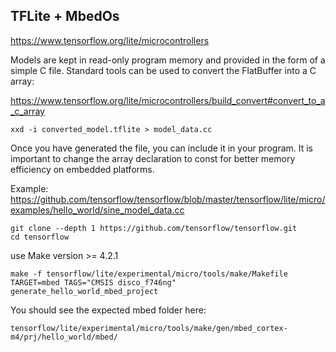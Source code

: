 ## TFLite + MbedOs

<https://www.tensorflow.org/lite/microcontrollers>

Models are kept in read-only program memory and provided in the form of a simple C file. 
Standard tools can be used to convert the FlatBuffer into a C array:

<https://www.tensorflow.org/lite/microcontrollers/build_convert#convert_to_a_c_array>

```
xxd -i converted_model.tflite > model_data.cc
```
Once you have generated the file, you can include it in your program. It is important to change the array declaration to const for better memory efficiency on embedded platforms.

Example:
<https://github.com/tensorflow/tensorflow/blob/master/tensorflow/lite/micro/examples/hello_world/sine_model_data.cc>

```
git clone --depth 1 https://github.com/tensorflow/tensorflow.git
cd tensorflow
```
use Make version >= 4.2.1
```
make -f tensorflow/lite/experimental/micro/tools/make/Makefile TARGET=mbed TAGS="CMSIS disco_f746ng" generate_hello_world_mbed_project
```
You should see the expected mbed folder here:
```
tensorflow/lite/experimental/micro/tools/make/gen/mbed_cortex-m4/prj/hello_world/mbed/
```
